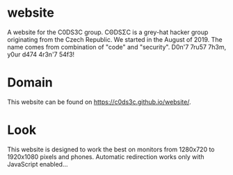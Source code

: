 # website
A website for the C0DS3C group.
CΘDЅΣC is a grey-hat hacker group originating from the Czech Republic. We started in the August of 2019.
The name comes from combination of "code" and "security".
D0n'7 7ru57 7h3m, y0ur d474 4r3n'7 54f3!
# Domain
This website can be found on https://c0ds3c.github.io/website/.
# Look
This website is designed to work the best on monitors from 1280x720 to 1920x1080 pixels and phones.
Automatic redirection works only with JavaScript enabled...
